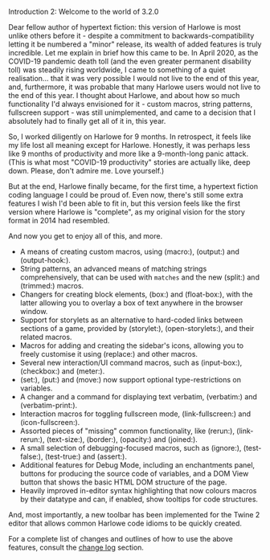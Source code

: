 Introduction 2: Welcome to the world of 3.2.0

Dear fellow author of hypertext fiction: this version of Harlowe is most unlike others before it - despite a commitment to backwards-compatibility letting it be numbered a "minor" release, its wealth of added features is truly incredible. Let me explain in brief how this came to be. In April 2020, as the COVID-19 pandemic death toll (and the even greater permanent disability toll) was steadily rising worldwide, I came to something of a quiet realisation... that it was very possible I would not live to the end of this year, and, furthermore, it was probable that many Harlowe users would not live to the end of this year. I thought about Harlowe, and about how so much functionality I'd always envisioned for it - custom macros, string patterns, fullscreen support - was still unimplemented, and came to a decision that I absolutely had to finally get all of it in, this year.

So, I worked diligently on Harlowe for 9 months. In retrospect, it feels like my life lost all meaning except for Harlowe. Honestly, it was perhaps less like 9 months of productivity and more like a 9-month-long panic attack. (This is what most "COVID-19 productivity" stories are actually like, deep down. Please, don't admire me. Love yourself.)

But at the end, Harlowe finally became, for the first time, a hypertext fiction coding language I could be proud of. Even now, there's still some extra features I wish I'd been able to fit in, but this version feels like the first version where Harlowe is "complete", as my original vision for the story format in 2014 had resembled.

And now you get to enjoy all of this, and more.

 * A means of creating custom macros, using (macro:), (output:) and (output-hook:).
 * String patterns, an advanced means of matching strings comprehensively, that can be used with `matches` and the new (split:) and (trimmed:) macros.
 * Changers for creating block elements, (box:) and (float-box:), with the latter allowing you to overlay a box of text anywhere in the browser window.
 * Support for storylets as an alternative to hard-coded links between sections of a game, provided by (storylet:), (open-storylets:), and their related macros.
 * Macros for adding and creating the sidebar's icons, allowing you to freely customise it using (replace:) and other macros.
 * Several new interaction/UI command macros, such as (input-box:), (checkbox:) and (meter:).
 * (set:), (put:) and (move:) now support optional type-restrictions on variables.
 * A changer and a command for displaying text verbatim, (verbatim:) and (verbatim-print:).
 * Interaction macros for toggling fullscreen mode, (link-fullscreen:) and (icon-fullscreen:).
 * Assorted pieces of "missing" common functionality, like (rerun:), (link-rerun:), (text-size:), (border:), (opacity:) and (joined:).
 * A small selection of debugging-focused macros, such as (ignore:), (test-false:), (test-true:) and (assert:).
 * Additional features for Debug Mode, including an enchantments panel, buttons for producing the source code of variables, and a DOM View button that shows the basic HTML DOM structure of the page.
 * Heavily improved in-editor syntax highlighting that now colours macros by their datatype and can, if enabled, show tooltips for code structures.

And, most importantly, a new toolbar has been implemented for the Twine 2 editor that allows common Harlowe code idioms to be quickly created.

For a complete list of changes and outlines of how to use the above features, consult the <a href="#changes_3.2.0-changes">change log</a> section.
